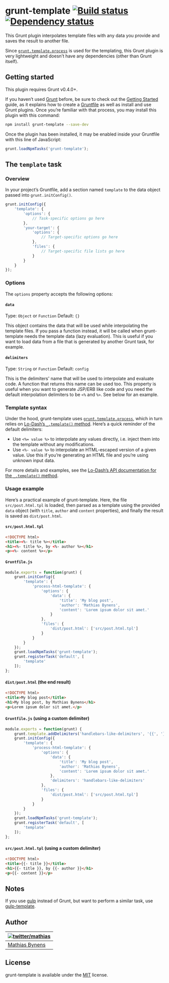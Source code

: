 # grunt-template [![Build status](https://travis-ci.org/mathiasbynens/grunt-template.svg?branch=master)](https://travis-ci.org/mathiasbynens/grunt-template) [![Dependency status](https://gemnasium.com/mathiasbynens/grunt-template.svg)](https://gemnasium.com/mathiasbynens/grunt-template)

This Grunt plugin interpolates template files with any data you provide and saves the result to another file.

Since [`grunt.template.process`](https://github.com/gruntjs/grunt/wiki/grunt.template#wiki-grunt-template-process) is used for the templating, this Grunt plugin is very lightweight and doesn’t have any dependencies (other than Grunt itself).

## Getting started

This plugin requires Grunt v0.4.0+.

If you haven’t used [Grunt](http://gruntjs.com/) before, be sure to check out the [Getting Started](http://gruntjs.com/getting-started) guide, as it explains how to create a [Gruntfile](http://gruntjs.com/sample-gruntfile) as well as install and use Grunt plugins. Once you’re familiar with that process, you may install this plugin with this command:

```bash
npm install grunt-template --save-dev
```

Once the plugin has been installed, it may be enabled inside your Gruntfile with this line of JavaScript:

```js
grunt.loadNpmTasks('grunt-template');
```

## The `template` task

### Overview

In your project’s Gruntfile, add a section named `template` to the data object passed into `grunt.initConfig()`.

```js
grunt.initConfig({
	'template': {
		'options': {
			// Task-specific options go here
		},
		'your-target': {
			'options': {
				// Target-specific options go here
			},
			'files': {
				// Target-specific file lists go here
			}
		}
	}
});
```

### Options

The `options` property accepts the following options:

#### `data`
Type: `Object` or `Function`
Default: `{}`

This object contains the data that will be used while interpolating the template files. If you pass a function instead, it will be called when grunt-template needs the template data (lazy evaluation). This is useful if you want to load data from a file that is generated by another Grunt task, for example.

#### `delimiters`
Type: `String` or `Function`
Default: `config`

This is the delimiters' name that will be used to interpolate and evaluate code. A function that returns this name can be used too.
This property is useful when you want to generate JSP/ERB like code and you need the default interpolation delimiters to be `<%` and `%>`. See below for an example.

### Template syntax

Under the hood, grunt-template uses [`grunt.template.process`](https://github.com/gruntjs/grunt/wiki/grunt.template#wiki-grunt-template-process), which in turn relies on [Lo-Dash’s `_.template()` method](http://lodash.com/docs#template). Here’s a quick reminder of the default delimiters:

* Use `<%= value %>` to interpolate any values directly, i.e. inject them into the template without any modifications.
* Use `<%- value %>` to interpolate an HTML-escaped version of a given value. Use this if you’re generating an HTML file and you’re using unknown input data.

For more details and examples, see the [Lo-Dash’s API documentation for the `_.template()` method](http://lodash.com/docs#template).

### Usage example

Here’s a practical example of grunt-template. Here, the file `src/post.html.tpl` is loaded, then parsed as a template using the provided `data` object (with `title`, `author` and `content` properties), and finally the result is saved as `dist/post.html`.

#### `src/post.html.tpl`

```html
<!DOCTYPE html>
<title><%- title %></title>
<h1><%- title %>, by <%- author %></h1>
<p><%- content %></p>
```

#### `Gruntfile.js`

```js
module.exports = function(grunt) {
	grunt.initConfig({
		'template': {
			'process-html-template': {
				'options': {
					'data': {
						'title': 'My blog post',
						'author': 'Mathias Bynens',
						'content': 'Lorem ipsum dolor sit amet.'
					}
				},
				'files': {
					'dist/post.html': ['src/post.html.tpl']
				}
			}
		}
	});
	grunt.loadNpmTasks('grunt-template');
	grunt.registerTask('default', [
		'template'
	]);
};
```

#### `dist/post.html` (the end result)

```html
<!DOCTYPE html>
<title>My blog post</title>
<h1>My blog post, by Mathias Bynens</h1>
<p>Lorem ipsum dolor sit amet.</p>
```

#### `Gruntfile.js` (using a custom delimiter)

```js
module.exports = function(grunt) {
	grunt.template.addDelimiters('handlebars-like-delimiters', '{{', '}}')
	grunt.initConfig({
		'template': {
			'process-html-template': {
				'options': {
					'data': {
						'title': 'My blog post',
						'author': 'Mathias Bynens',
						'content': 'Lorem ipsum dolor sit amet.'
					},
					'delimiters': 'handlebars-like-delimiters'
				},
				'files': {
					'dist/post.html': ['src/post.html.tpl']
				}
			}
		}
	});
	grunt.loadNpmTasks('grunt-template');
	grunt.registerTask('default', [
		'template'
	]);
};
```

#### `src/post.html.tpl` (using a custom delimiter)

```html
<!DOCTYPE html>
<title>{{- title }}</title>
<h1>{{- title }}, by {{- author }}</h1>
<p>{{- content }}</p>
```


## Notes

If you use [gulp](https://github.com/wearefractal/gulp) instead of Grunt, but want to perform a similar task, use [gulp-template](https://github.com/sindresorhus/gulp-template).

## Author

| [![twitter/mathias](https://gravatar.com/avatar/24e08a9ea84deb17ae121074d0f17125?s=70)](https://twitter.com/mathias "Follow @mathias on Twitter") |
|---|
| [Mathias Bynens](http://mathiasbynens.be/) |

## License

grunt-template is available under the [MIT](http://mths.be/mit) license.
